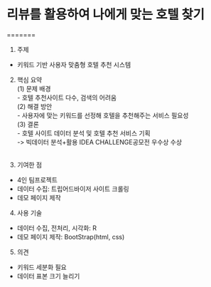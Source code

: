 # 리뷰를 활용하여 나에게 맞는 호텔 찾기

=======
1. 주제
- 키워드 기반 사용자 맞춤형 호텔 추천 시스템

2. 핵심 요약<br>
  (1) 문제 배경<br>
  \- 호텔 추천사이트 다수, 검색의 어려움<br>
  (2) 해결 방안<br>
  \- 사용자에 맞는 키워드를 선정해 호텔을 추천해주는 서비스 필요성<br>
  (3) 결론<br>
  \- 호텔 사이트 데이터 분석 및 호텔 추천 서비스 기획<br>
  \-> 빅데이터 분석+활용 IDEA CHALLENGE공모전 우수상 수상<br><br>

3. 기여한 점
- 4인 팀프로젝트
- 데이터 수집: 트립어드바이저 사이트 크롤링
- 데모 페이지 제작

4. 사용 기술
- 데이터 수집, 전처리, 시각화: R
- 데모 페이지 제작: BootStrap(html, css)

5. 의견
- 키워드 세분화 필요
- 데이터 표본 크기 늘리기
